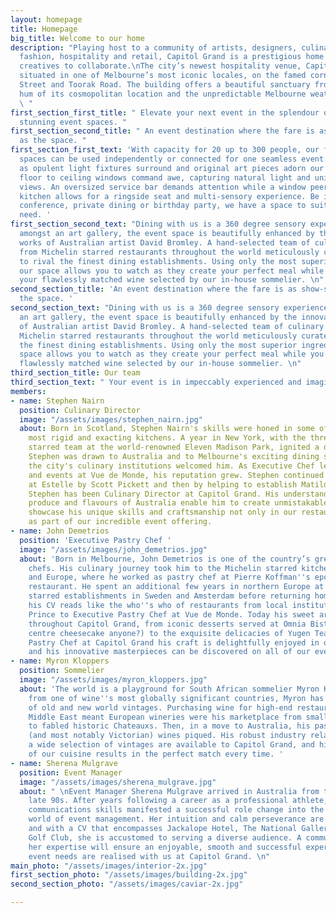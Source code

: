 ```yaml
---
layout: homepage
title: Homepage
big_title: Welcome to our home
description: "Playing host to a community of artists, designers, culinary experts,
  fashion, hospitality and retail, Capitol Grand is a prestigious home for like-minded
  creatives to collaborate.\nThe city’s newest hospitality venue, Capitol Grand is
  situated in one of Melbourne’s most iconic locales, on the famed corner of Chapel
  Street and Toorak Road. The building offers a beautiful sanctuary from the busy
  hum of its cosmopolitan location and the unpredictable Melbourne weather outside.
  \ "
first_section_first_title: " Elevate your next event in the splendour of Capitol Grand’s
  stunning event spaces. "
first_section_second_title: " An event destination where the fare is as show-stopping
  as the space. "
first_section_first_text: 'With capacity for 20 up to 300 people, our four distinct
  spaces can be used independently or connected for one seamless event. Wow your guests
  as opulent light fixtures surround and original art pieces adorn our walls. Vast
  floor to ceiling windows command awe, capturing natural light and uninterrupted
  views. An oversized service bar demands attention while a window peering into the
  kitchen allows for a ringside seat and multi-sensory experience. Be it a wedding,
  conference, private dining or birthday party, we have a space to suit your every
  need. '
first_section_second_text: "Dining with us is a 360 degree sensory experience. Set
  amongst an art gallery, the event space is beautifully enhanced by the innovative
  works of Australian artist David Bromley. A hand-selected team of culinary experts
  from Michelin starred restaurants throughout the world meticulously curate menus
  to rival the finest dining establishments. Using only the most superior ingredients,
  our space allows you to watch as they create your perfect meal while you sip on
  your flawlessly matched wine selected by our in-house sommelier. \n"
second_section_title: 'An event destination where the fare is as show-stopping as
  the space. '
second_section_text: "Dining with us is a 360 degree sensory experience. Set amongst
  an art gallery, the event space is beautifully enhanced by the innovative works
  of Australian artist David Bromley. A hand-selected team of culinary experts from
  Michelin starred restaurants throughout the world meticulously curate menus to rival
  the finest dining establishments. Using only the most superior ingredients, our
  space allows you to watch as they create your perfect meal while you sip on your
  flawlessly matched wine selected by our in-house sommelier. \n"
third_section_title: Our team
third_section_text: " Your event is in impeccably experienced and imaginative hands. "
members:
- name: Stephen Nairn
  position: Culinary Director
  image: "/assets/images/stephen_nairn.jpg"
  about: Born in Scotland, Stephen Nairn's skills were honed in some of the country’s
    most rigid and exacting kitchens. A year in New York, with the three Michelin
    starred team at the world-renowned Eleven Madison Park, ignited a desire to travel.
    Stephen was drawn to Australia and to Melbourne's exciting dining scene, where
    the city's culinary institutions welcomed him. As Executive Chef leading the kitchen
    and events at Vue de Monde, his reputation grew. Stephen continued his journey
    at Estelle by Scott Pickett and then by helping to establish Matilda. Since 2018
    Stephen has been Culinary Director at Capitol Grand. His understanding of the
    produce and flavours of Australia enable him to create unmistakable menus that
    showcase his unique skills and craftsmanship not only in our restaurants, but
    as part of our incredible event offering.
- name: John Demetrios
  position: 'Executive Pastry Chef '
  image: "/assets/images/john_demetrios.jpg"
  about: 'Born in Melbourne, John Demetrios is one of the country’s greatest pastry
    chefs. His culinary journey took him to the Michelin starred kitchens of London
    and Europe, where he worked as pastry chef at Pierre Koffman''s eponymous Knightsbridge
    restaurant. He spent an additional few years in northern Europe at two Michelin
    starred establishments in Sweden and Amsterdam before returning home. In Australia,
    his CV reads like the who''s who of restaurants from local institution Circa The
    Prince to Executive Pastry Chef at Vue de Monde. Today his sweet art can be tasted
    throughout Capitol Grand, from iconic desserts served at Omnia Bistro & Bar (liquid
    centre cheesecake anyone?) to the exquisite delicacies of Yugen Tea Bar. As Executive
    Pastry Chef at Capitol Grand his craft is delightfully enjoyed in our restaurants,
    and his innovative masterpieces can be discovered on all of our event menus. '
- name: Myron Kloppers
  position: Sommelier
  image: "/assets/images/myron_kloppers.jpg"
  about: 'The world is a playground for South African sommelier Myron Kloppers. Hailing
    from one of wine''s most globally significant countries, Myron has a unique comprehension
    of old and new world vintages. Purchasing wine for high-end restaurants in the
    Middle East meant European wineries were his marketplace from small boutique producers
    to fabled historic Chateauxs. Then, in a move to Australia, his passion for Australian
    (and most notably Victorian) wines piqued. His robust industry relationships ensure
    a wide selection of vintages are available to Capitol Grand, and his understanding
    of our cuisine results in the perfect match every time. '
- name: Sherena Mulgrave
  position: Event Manager
  image: "/assets/images/sherena_mulgrave.jpg"
  about: " \nEvent Manager Sherena Mulgrave arrived in Australia from the UK in the
    late 90s. After years following a career as a professional athlete, her excellent
    communications skills manifested a successful role change into the fast-paced
    world of event management. Her intuition and calm perseverance are legendary,
    and with a CV that encompasses Jackalope Hotel, The National Gallery and Sandhurst
    Golf Club, she is accustomed to serving a diverse audience. A communication professional,
    her expertise will ensure an enjoyable, smooth and successful experience as your
    event needs are realised with us at Capitol Grand. \n"
main_photo: "/assets/images/interior-2x.jpg"
first_section_photo: "/assets/images/building-2x.jpg"
second_section_photo: "/assets/images/caviar-2x.jpg"

---
```

